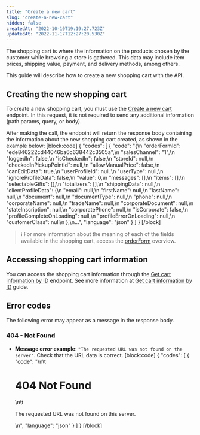 ```yaml
---
title: "Create a new cart"
slug: "create-a-new-cart"
hidden: false
createdAt: "2022-10-10T19:19:27.723Z"
updatedAt: "2022-11-17T12:27:20.530Z"
---
```

The shopping cart is where the information on the products chosen by the customer while browsing a store is gathered. This data may include item prices, shipping value, payment, and delivery methods, among others.

This guide will describe how to create a new shopping cart with the API.

## Creating the new shopping cart

To create a new shopping cart, you must use the [Create a new cart](https://developers.vtex.com/vtex-rest-api/reference/createanewcart) endpoint. In this request, it is not required to send any additional information (path params, query, or body).

After making the call, the endpoint will return the response body containing the information about the new shopping cart created, as shown in the example below:
[block:code]
{
  "codes": [
    {
      "code": "{\n    \"orderFormId\": \"ede846222cd44046ba6c638442c3505a\",\n    \"salesChannel\": \"1\",\n    \"loggedIn\": false,\n    \"isCheckedIn\": false,\n    \"storeId\": null,\n    \"checkedInPickupPointId\": null,\n    \"allowManualPrice\": false,\n    \"canEditData\": true,\n    \"userProfileId\": null,\n    \"userType\": null,\n    \"ignoreProfileData\": false,\n    \"value\": 0,\n    \"messages\": [],\n    \"items\": [],\n    \"selectableGifts\": [],\n    \"totalizers\": [],\n    \"shippingData\": null,\n    \"clientProfileData\": {\n        \"email\": null,\n        \"firstName\": null,\n        \"lastName\": null,\n        \"document\": null,\n        \"documentType\": null,\n        \"phone\": null,\n        \"corporateName\": null,\n        \"tradeName\": null,\n        \"corporateDocument\": null,\n        \"stateInscription\": null,\n        \"corporatePhone\": null,\n        \"isCorporate\": false,\n        \"profileCompleteOnLoading\": null,\n        \"profileErrorOnLoading\": null,\n        \"customerClass\": null\n    },\n...",
      "language": "json"
    }
  ]
}
[/block]

>ℹ️ For more information about the meaning of each of the fields available in the shopping cart, access the [orderForm](https://developers.vtex.com/vtex-rest-api/reference/orderform-fields) overview.

## Accessing shopping cart information

You can access the shopping cart information through the [Get cart information by ID](https://developers.vtex.com/vtex-rest-api/reference/getcartinformationbyid) endpoint. See more information at [Get cart information by ID](https://developers.vtex.com/vtex-rest-api/docs/get-cart-information-by-id) guide.


## Error codes

The following error may appear as a message in the response body.

### 404 - Not Found

- **Message error example**: `"The requested URL was not found on the server"`. Check that the URL data is correct.
[block:code]
{
  "codes": [
    {
      "code": "<body>\n\t<h1>404 Not Found</h1>\n\t<p>The requested URL was not found on this server.</p>\n</body>",
      "language": "json"
    }
  ]
}
[/block]